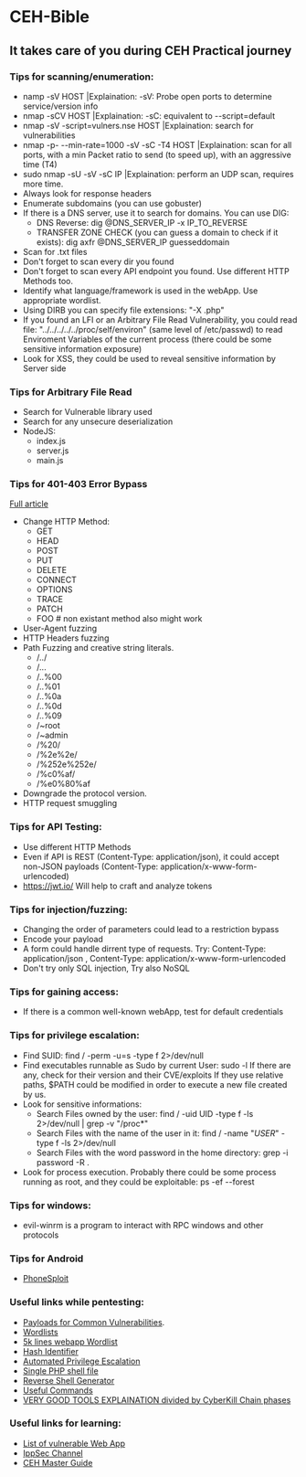 # CEH-Bible
## It takes care of you during CEH Practical journey


### Tips for scanning/enumeration:
+ namp -sV HOST |Explaination: -sV: Probe open ports to determine service/version info
+ nmap -sCV HOST |Explaination: -sC: equivalent to --script=default
+ nmap -sV -script=vulners.nse HOST |Explaination: search for vulnerabilities
+ nmap -p- --min-rate=1000 -sV -sC -T4 HOST |Explaination: scan for all ports, with a min Packet ratio to send (to speed up), with an aggressive time (T4)
+ sudo nmap -sU -sV -sC IP |Explaination: perform an UDP scan, requires more time.
+ Always look for response headers
+ Enumerate subdomains (you can use gobuster)
+ If there is a DNS server, use it to search for domains. You can use DIG:
    +  DNS Reverse: dig @DNS_SERVER_IP -x IP_TO_REVERSE
    +  TRANSFER ZONE CHECK (you can guess a domain to check if it exists): dig axfr @DNS_SERVER_IP guesseddomain
+ Scan for .txt files
+ Don't forget to scan every dir you found
+ Don't forget to scan every API endpoint you found. Use different HTTP Methods too.
+ Identify what language/framework is used in the webApp. Use appropriate wordlist.
+ Using DIRB you can specify file extensions: "-X .php"
+ If you found an LFI or an Arbitrary File Read Vulnerability, you could read file: "../../../../../proc/self/environ" (same level of /etc/passwd) to read Enviroment Variables of the current process (there could be some sensitive information exposure)
+ Look for XSS, they could be used to reveal sensitive information by Server side

### Tips for Arbitrary File Read
+ Search for Vulnerable library used
+ Search for any unsecure deserialization
+ NodeJS:
    + index.js
    + server.js
    + main.js 

### Tips for 401-403 Error Bypass
[Full article](https://blog.vidocsecurity.com/blog/401-and-403-bypass-how-to-do-it-right/)
+ Change HTTP Method:
  + GET
  + HEAD
  + POST
  + PUT
  + DELETE
  + CONNECT
  + OPTIONS
  + TRACE
  + PATCH
  + FOO # non existant method also might work
+ User-Agent fuzzing
+ HTTP Headers fuzzing
+ Path Fuzzing and creative string literals.
  + /../
  + /...
  + /..%00
  + /..%01
  + /..%0a
  + /..%0d
  + /..%09
  + /~root
  + /~admin
  + /%20/
  + /%2e%2e/
  + /%252e%252e/
  + /%c0%af/
  + /%e0%80%af
+ Downgrade the protocol version.
+ HTTP request smuggling  

### Tips for API Testing:
+ Use different HTTP Methods
+ Even if API is REST (Content-Type: application/json), it could accept non-JSON payloads (Content-Type: application/x-www-form-urlencoded)
+ https://jwt.io/  Will help to craft and analyze tokens

### Tips for injection/fuzzing:
+ Changing the order of parameters could lead to a restriction bypass
+ Encode your payload
+ A form could handle dirrent type of requests. Try: Content-Type: application/json , Content-Type: application/x-www-form-urlencoded
+ Don't try only SQL injection, Try also NoSQL

### Tips for gaining access:
+ If there is a common well-known webApp, test for default credentials

### Tips for privilege escalation:
+ Find SUID: find / -perm -u=s -type f 2>/dev/null
+ Find executables runnable as Sudo by current User: sudo -l
  If there are any, check for their version and their CVE/exploits
  If they use relative paths, $PATH could be modified in order to execute a new file created by us.
+ Look for sensitive informations:
    + Search Files owned by the user: find / -uid UID -type f -ls 2>/dev/null | grep -v "/proc*"
    + Search Files with the name of the user in it: find / -name "*USER*" -type f -ls 2>/dev/null
    + Search Files with the word password in the home directory: grep -i password -R .
+ Look for process execution. Probably there could be some process running as root, and they could be exploitable: ps -ef --forest

### Tips for windows:
+ evil-winrm is a program to interact with RPC windows and other protocols

### Tips for Android
+ [PhoneSploit](https://github.com/AzeemIdrisi/PhoneSploit-Pro)

### Useful links while pentesting:
+ [Payloads for Common Vulnerabilities](https://github.com/swisskyrepo/PayloadsAllTheThings/tree/master).
+ [Wordlists](https://github.com/danielmiessler/SecLists)
+ [5k lines webapp Wordlist](https://github.com/Bo0oM/fuzz.txt/blob/master/fuzz.txt#L5329)
+ [Hash Identifier](https://hashes.com/en/tools/hash_identifier)
+ [Automated Privilege Escalation](https://github.com/carlospolop/PEASS-ng)
+ [Single PHP shell file](https://github.com/flozz/p0wny-shell)
+ [Reverse Shell Generator](https://www.revshells.com/)
+ [Useful Commands](https://github.com/xaferima/Certified-Ethical-Hacking-Practical-Tools/blob/main/Commands-4-tools-used)
+ [VERY GOOD TOOLS EXPLAINATION divided by CyberKill Chain phases](https://book.thegurusec.com/certifications/certified-ethical-hacker-practical/reconnaissance-footprinting)
  
### Useful links for learning:
+ [List of vulnerable Web App](https://www.theprohack.com/p/web-hacking-practice-list-of-vulnerable.html)
+ [IppSec Channel](https://www.youtube.com/@ippsec/featured)
+ [CEH Master Guide](https://github.com/CyberSecurityUP/Guide-CEH-Practical-Master)
